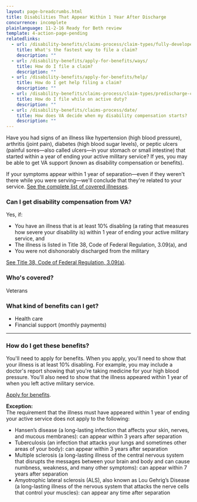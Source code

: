 ```yaml
---
layout: page-breadcrumbs.html
title: Disabilities That Appear Within 1 Year After Discharge
concurrence: incomplete
plainlanguage: 11-2-16 Ready for Beth review
template: 4-action-page-pending
relatedlinks:
  - url: /disability-benefits/claims-process/claim-types/fully-developed-claim/
    title: What's the fastest way to file a claim?
    description: ""
  - url: /disability-benefits/apply-for-benefits/ways/
    title: How do I file a claim?
    description: ""
  - url: /disability-benefits/apply-for-benefits/help/
    title: How do I get help filing a claim?
    description: ""
  - url: /disability-benefits/claims-process/claim-types/predischarge-claim/
    title: How do I file while on active duty?
    description: ""
  - url: /disability-benefits/claims-process/date/
    title: How does VA decide when my disability compensation starts?
    description: ""
---
```


Have you had signs of an illness like hypertension (high blood pressure), arthritis (joint pain), diabetes (high blood sugar levels), or peptic ulcers (painful sores—also called ulcers—in your stomach or small intestine) that started within a year of ending your active military service? If yes, you may be able to get VA support (known as disability compensation or benefits).

If your symptoms appear within 1 year of separation—even if they weren't there while you were serving—we'll conclude that they're related to your service. [See the complete list of covered illnesses](http://www.benefits.va.gov/warms/docs/regs/38CFR/BOOKB/PART3/S3_309.doc).

<div class="call-out" markdown="1">

### Can I get disability compensation from VA?
Yes, if:

  -	You have an illness that is at least 10% disabling (a rating that measures how severe your disability is) within 1 year of ending your active military service, and
  -	The illness is listed in Title 38, Code of Federal Regulation, 3.09(a), and
  -	You were not dishonorably discharged from the military

[See Title 38, Code of Federal Regulation, 3.09(a)](http://www.benefits.va.gov/warms/docs/regs/38CFR/BOOKB/PART3/S3_309.doc).

### Who's covered?
Veterans
</div>

### What kind of benefits can I get?

-	Health care
- Financial support (monthly payments)

-----

### How do I get these benefits?

You'll need to apply for benefits. When you apply, you'll need to show that your illness is at least 10% disabling. For example, you may include a doctor's report showing that you're taking medicine for your high blood pressure. You'll also need to show that the illness appeared within 1 year of when you left active military service.

[Apply for benefits](https://www.vets.gov/disability-benefits/apply-for-benefits/).

**Exception:**<br>
The requirement that the illness must have appeared within 1 year of ending your active service does not apply to the following:

-	Hansen&#8217;s disease (a long-lasting infection that affects your skin, nerves, and mucous membranes): can appear within 3 years after separation
-	Tuberculosis (an infection that attacks your lungs and sometimes other areas of your body): can appear within 3 years after separation
-	Multiple sclerosis (a long-lasting illness of the central nervous system that disrupts the messages between your brain and body and can cause numbness, weakness, and many other symptoms): can appear within 7 years after separation
-	Amyotrophic lateral sclerosis (ALS), also known as Lou Gehrig’s Disease (a long-lasting illness of the nervous system that attacks the nerve cells that control your muscles): can appear any time after separation
